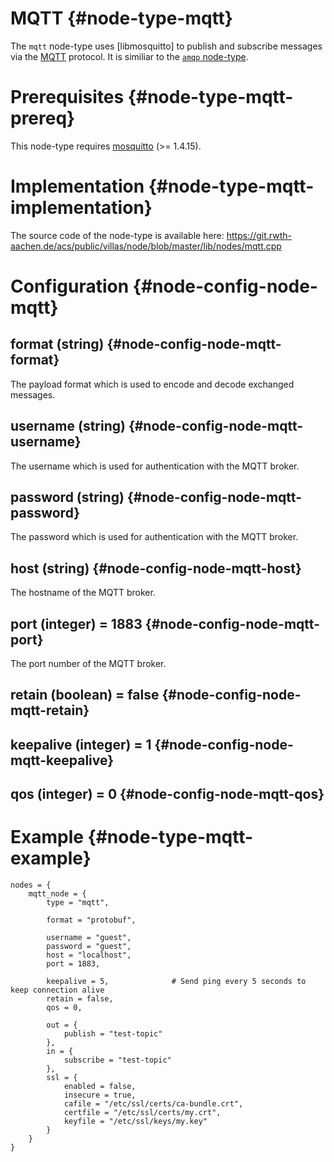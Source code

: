 # MQTT {#node-type-mqtt}

The `mqtt` node-type uses [libmosquitto] to publish and subscribe messages via the [MQTT](http://mqtt.org) protocol. It is similiar to the [`amqp` node-type](amqp.md).

# Prerequisites {#node-type-mqtt-prereq}

This node-type requires [mosquitto](https://mosquitto.org) (>= 1.4.15).

# Implementation {#node-type-mqtt-implementation}

The source code of the node-type is available here:
https://git.rwth-aachen.de/acs/public/villas/node/blob/master/lib/nodes/mqtt.cpp

# Configuration {#node-config-node-mqtt}

## format (string) {#node-config-node-mqtt-format}

The payload format which is used to encode and decode exchanged messages.

## username (string) {#node-config-node-mqtt-username}

The username which is used for authentication with the MQTT broker.

## password (string) {#node-config-node-mqtt-password}

The password which is used for authentication with the MQTT broker.

## host (string) {#node-config-node-mqtt-host}

The hostname of the MQTT broker.

## port (integer) = 1883 {#node-config-node-mqtt-port}

The port number of the MQTT broker.

## retain (boolean) = false {#node-config-node-mqtt-retain}

## keepalive (integer) = 1 {#node-config-node-mqtt-keepalive}

## qos (integer) = 0 {#node-config-node-mqtt-qos}

# Example {#node-type-mqtt-example}

``` url="external/node/etc/examples/nodes/mqtt.conf" title="node/etc/examples/nodes/mqtt.conf"
nodes = {
	mqtt_node = {
		type = "mqtt",
		
		format = "protobuf",
		
		username = "guest",
		password = "guest",
		host = "localhost",
		port = 1883,
		
		keepalive = 5,				# Send ping every 5 seconds to keep connection alive
		retain = false,
		qos = 0,

		out = {
			publish = "test-topic"
		},
		in = {
			subscribe = "test-topic"
		},
		ssl = {
			enabled = false,
			insecure = true,
			cafile = "/etc/ssl/certs/ca-bundle.crt",
			certfile = "/etc/ssl/certs/my.crt",
			keyfile = "/etc/ssl/keys/my.key"
		}
	}
}
```
